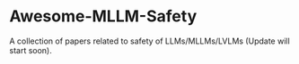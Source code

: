 # Awesome-MLLM-Safety
A collection of papers related to safety of LLMs/MLLMs/LVLMs (Update will start soon).
